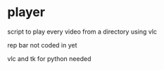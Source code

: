 # player

script to play every video from a directory using vlc

rep bar not coded in yet

vlc and tk for python needed
